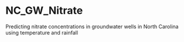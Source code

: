 # NC_GW_Nitrate
Predicting nitrate concentrations in groundwater wells in North Carolina using temperature and rainfall
